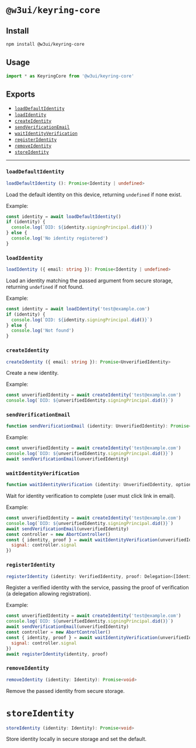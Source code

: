 # `@w3ui/keyring-core`

## Install

```sh
npm install @w3ui/keyring-core
```

## Usage

```js
import * as KeyringCore from '@w3ui/keyring-core'
```

## Exports

* [`loadDefaultIdentity`](#loaddefaultidentity)
* [`loadIdentity`](#loadidentity)
* [`createIdentity`](#createidentity)
* [`sendVerificationEmail`](#sendverificationemail)
* [`waitIdentityVerification`](#waitidentityverification)
* [`registerIdentity`](#registeridentity)
* [`removeIdentity`](#removeidentity)
* [`storeIdentity`](#storeidentity)

---

### `loadDefaultIdentity`

```ts
loadDefaultIdentity (): Promise<Identity | undefined>
```

Load the default identity on this device, returning `undefined` if none exist.

Example:

```js
const identity = await loadDefaultIdentity()
if (identity) {
  console.log(`DID: ${identity.signingPrincipal.did()}`)
} else {
  console.log('No identity registered')
}
```

### `loadIdentity`

```ts
loadIdentity ({ email: string }): Promise<Identity | undefined>
```

Load an identity matching the passed argument from secure storage, returning `undefined` if not found.

Example:

```js
const identity = await loadIdentity('test@example.com')
if (identity) {
  console.log(`DID: ${identity.signingPrincipal.did()}`)
} else {
  console.log('Not found')
}
```

### `createIdentity`

```ts
createIdentity ({ email: string }): Promise<UnverifiedIdentity>
```

Create a new identity.

Example:

```js
const unverifiedIdentity = await createIdentity('test@example.com')
console.log(`DID: ${unverifiedIdentity.signingPrincipal.did()}`)
```

### `sendVerificationEmail`

```ts
function sendVerificationEmail (identity: UnverifiedIdentity): Promise<void>
```

Example:

```js
const unverifiedIdentity = await createIdentity('test@example.com')
console.log(`DID: ${unverifiedIdentity.signingPrincipal.did()}`)
await sendVerificationEmail(unverifiedIdentity)
```

### `waitIdentityVerification`

```ts
function waitIdentityVerification (identity: UnverifiedIdentity, options?: { signal: AbortSignal }): Promise<{ identity: VerifiedIdentity, proof: Delegation<[IdentityRegister]> }>
```

Wait for identity verification to complete (user must click link in email).

Example:

```js
const unverifiedIdentity = await createIdentity('test@example.com')
console.log(`DID: ${unverifiedIdentity.signingPrincipal.did()}`)
await sendVerificationEmail(unverifiedIdentity)
const controller = new AbortController()
const { identity, proof } = await waitIdentityVerification(unverifiedIdentity, {
  signal: controller.signal
})
```

### `registerIdentity`

```ts
registerIdentity (identity: VerifiedIdentity, proof: Delegation<[IdentityRegister]>): Promise<void>
```

Register a verified identity with the service, passing the proof of verification (a delegation allowing registration).

Example:

```js
const unverifiedIdentity = await createIdentity('test@example.com')
console.log(`DID: ${unverifiedIdentity.signingPrincipal.did()}`)
await sendVerificationEmail(unverifiedIdentity)
const controller = new AbortController()
const { identity, proof } = await waitIdentityVerification(unverifiedIdentity, {
  signal: controller.signal
})
await registerIdentity(identity, proof)
```

### `removeIdentity`

```ts
removeIdentity (identity: Identity): Promise<void>
```

Remove the passed identity from secure storage.


# `storeIdentity`

```ts
storeIdentity (identity: Identity): Promise<void>
```

Store identity locally in secure storage and set the default.
